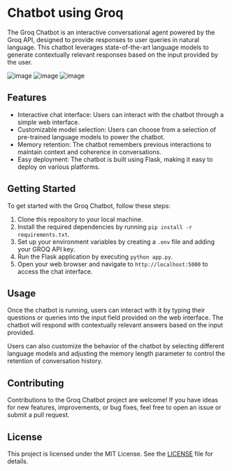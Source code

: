 # Chatbot using Groq

The Groq Chatbot is an interactive conversational agent powered by the Groq API, designed to provide responses to user queries in natural language. This chatbot leverages state-of-the-art language models to generate contextually relevant responses based on the input provided by the user.

![image](https://github.com/Rafe2001/Chatbot-Groq/assets/108533597/bd1f8dcd-5b44-4099-8ed1-d7230f233aea)
![image](https://github.com/Rafe2001/Chatbot-Groq/assets/108533597/ecd3bb0d-5ab8-49ea-b501-27169f865e8a)
![image](https://github.com/Rafe2001/Chatbot-Groq/assets/108533597/d517d2f4-5eb0-4589-8263-05f65a2f4ea8)


## Features

- Interactive chat interface: Users can interact with the chatbot through a simple web interface.
- Customizable model selection: Users can choose from a selection of pre-trained language models to power the chatbot.
- Memory retention: The chatbot remembers previous interactions to maintain context and coherence in conversations.
- Easy deployment: The chatbot is built using Flask, making it easy to deploy on various platforms.

## Getting Started

To get started with the Groq Chatbot, follow these steps:

1. Clone this repository to your local machine.
2. Install the required dependencies by running `pip install -r requirements.txt`.
3. Set up your environment variables by creating a `.env` file and adding your GROQ API key.
4. Run the Flask application by executing `python app.py`.
5. Open your web browser and navigate to `http://localhost:5000` to access the chat interface.

## Usage

Once the chatbot is running, users can interact with it by typing their questions or queries into the input field provided on the web interface. The chatbot will respond with contextually relevant answers based on the input provided.

Users can also customize the behavior of the chatbot by selecting different language models and adjusting the memory length parameter to control the retention of conversation history.

## Contributing

Contributions to the Groq Chatbot project are welcome! If you have ideas for new features, improvements, or bug fixes, feel free to open an issue or submit a pull request.

## License

This project is licensed under the MIT License. See the [LICENSE](LICENSE) file for details.
